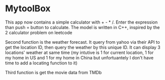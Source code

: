 # MytoolBox

This app now contains a simple calculator with + - * /. Enter the expression than push = button to calculate.
The model is written in C++, inspired by the 2 calculator problem on leetcode

Second function is the weather forecast. It query from yahoo via their API to get the location ID, then query the weather by 
this unique ID. It can display 3 locations' weather at same time (my intutive is 1 for current location, 1 for my home in US and 1 for my home in China but unfortuantely I don't have time to add a locating function to it)

Third function is get the movie data from TMDb
